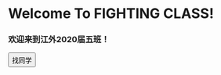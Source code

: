 <h1>Welcome To FIGHTING CLASS!</h1>
<h3>欢迎来到江外2020届五班！</h3>
<button onclick="a()" style="height:30">找同学</button>
<script>
function a(){
  q=prompt("请输入同学的姓名或者学号:")
  alert(json[q])
}
const var json={
  "叶明航":"01",
  {
    "性别":"男"
  }
  "关智豪":"02"
  {
    "性别":"中"
  }
}
</script>
